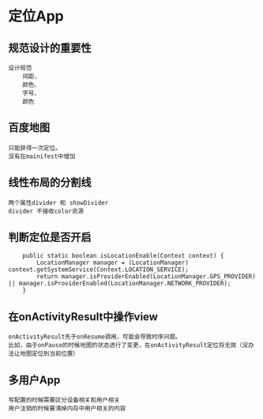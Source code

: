 # 定位App

## 规范设计的重要性
    设计规范
        间距，
        颜色、
        字号、
        颜色

## 百度地图
    只能获得一次定位。
    没有在mainifest中增加

## 线性布局的分割线
    两个属性divider 和 showDivider 
    divider 不接收color资源

## 判断定位是否开启
        public static boolean isLocationEnable(Context context) {
            LocationManager manager = (LocationManager) context.getSystemService(Context.LOCATION_SERVICE);
            return manager.isProviderEnabled(LocationManager.GPS_PROVIDER) || manager.isProviderEnabled(LocationManager.NETWORK_PROVIDER);
        }

## 在onActivityResult中操作view
    onActivityResult先于onResume调用，可能会导致时序问题。
    比如，由于onPause的时候地图的状态进行了变更，在onActivityResult定位将无效（没办法让地图定位到当前位置）

## 多用户App
    写配置的时候需要区分设备相关和用户相关
    用户注销的时候要清掉内存中用户相关的内容